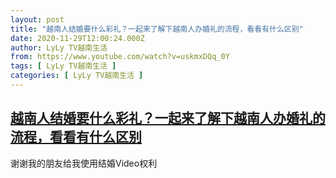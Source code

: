 ```yaml
---
layout: post
title: "越南人结婚要什么彩礼？一起来了解下越南人办婚礼的流程，看看有什么区别"
date: 2020-11-29T12:00:24.000Z
author: LyLy TV越南生活
from: https://www.youtube.com/watch?v=uskmxDQq_0Y
tags: [ LyLy TV越南生活 ]
categories: [ LyLy TV越南生活 ]
---
```

<!--1606651224000-->
[越南人结婚要什么彩礼？一起来了解下越南人办婚礼的流程，看看有什么区别](https://www.youtube.com/watch?v=uskmxDQq_0Y)
------

<div>
谢谢我的朋友给我使用结婚Video权利
</div>

